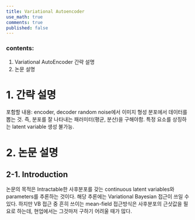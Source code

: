 ```yaml
---
title: Variational Autoencoder
use_math: true
comments: true
published: false
---
```


### contents:
1. Variational AutoEncoder 간략 설명
2. 논문 설명

# 1. 간략 설명
포함할 내용: 
encoder, decoder
random noise에서 이미지 형성
분포에서 데이터를 뽑는 것. 즉, 분포를 잘 나타내는 패러미터(평균, 분산)을 구해야함. 
특정 요소를 상징하는 latent variable 생성 불가능.

# 2. 논문 설명
## 2-1. Introduction
논문의 목적은 Intractable한 사후분포를 갖는 continuous latent variables와 parameters를 추론하는 것이다. 해당 추론에는 Variational Bayesian 접근이 쓰일 수 있다. 하지만 VB 접근 중 흔히 쓰이는 mean-field 접근방식은 사후분포의 근삿값을 필요로 하는데, 현업에서는 그것마저 구하기 어려울 때가 많다.
